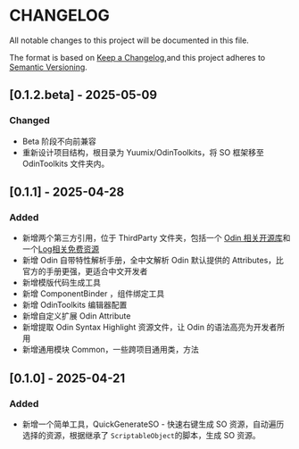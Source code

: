# CHANGELOG

All notable changes to this project will be documented in this file.

The format is based on [Keep a Changelog](https://keepachangelog.com/en/1.1.0/),and this project adheres to [Semantic Versioning](https://semver.org/spec/v2.0.0.html).

## [0.1.2.beta] - 2025-05-09

### Changed

- Beta 阶段不向前兼容
- 重新设计项目结构，根目录为 Yuumix/OdinToolkits，将 SO 框架移至 OdinToolkits 文件夹内。

## [0.1.1] - 2025-04-28

### Added

- 新增两个第三方引用，位于 ThirdParty 文件夹，包括一个 [Odin 相关开源库](https://github.com/Schwapo/Odin-Resolved-Parameters-Overview)和一个[Log相关免费资源](https://rubickanov.itch.io/)
- 新增 Odin 自带特性解析手册，全中文解析 Odin 默认提供的 Attributes，比官方的手册更强，更适合中文开发者
- 新增模版代码生成工具
- 新增 ComponentBinder ，组件绑定工具
- 新增 OdinToolkits 编辑器配置
- 新增自定义扩展 Odin Attribute
- 新增提取 Odin Syntax Highlight 资源文件，让 Odin 的语法高亮为开发者所用
- 新增通用模块 Common，一些跨项目通用类，方法

## [0.1.0] - 2025-04-21

### Added

- 新增一个简单工具，QuickGenerateSO - 快速右键生成 SO 资源，自动遍历选择的资源，根据继承了 `ScriptableObject`的脚本，生成 SO 资源。
